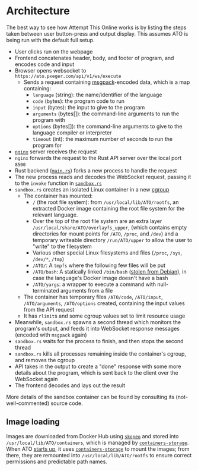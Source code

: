 # Architecture
The best way to see how Attempt This Online works is by listing the steps taken between user button-press and output
display. This assumes ATO is being run with the default full setup.

- User clicks run on the webpage
- Frontend concatenates header, body, and footer of program, and encodes code and input
- Browser opens websocket to `https://ato.pxeger.com/api/v1/ws/execute`
    - Sends a request containing [msgpack](https://msgpack.org)-encoded data, which is a map containing:
        - `language` (string): the name/identifier of the language
        - `code` (bytes): the program code to run
        - `input` (bytes): the input to give to the program
        - `arguments` (bytes[]): the command-line arguments to run the program with
        - `options` (bytes[]): the command-line arguments to give to the language compiler or interpreter
        - `timeout` (int): the maximum number of seconds to run the program for
- [`nginx`](https://en.wikipedia.org/wiki/Nginx) server receives the request
- `nginx` forwards the request to the Rust API server over the local port `8500`
- Rust backend ([`main.rs`]) forks a new process to handle the request
- The new process reads and decodes the WebSocket request, passing it to the `invoke` function in [`sandbox.rs`]
- `sandbox.rs` creates an isolated Linux container in a new [cgroup](https://docs.kernel.org/admin-guide/cgroup-v2.html)
    - The container has mounted:
         - `/` (the root file system): from `/usr/local/lib/ATO/rootfs`, an extracted Docker image containing the root
         file system for the relevant language.
         - Over the top of the root file system are an extra layer `/usr/local/share/ATO/overlayfs_upper`,
            (which contains empty directories for mount points for `/ATO`, `/proc`, and `/dev`)
            and a temporary writeable directory `/run/ATO/upper` to allow the user to "write" to the filesystem
         - Various other special Linux filesystems and files (`/proc`, `/sys`, `/dev/*`, `/tmp`)
         - `/ATO/`: A `tmpfs` where the following few files will be put
         - `/ATO/bash`: A statically linked `/bin/bash` ([stolen from Debian](https://packages.debian.org/unstable/amd64/bash-static/download)),
         in case the language's Docker image doesn't have a bash
         - `/ATO/yargs`: a wrapper to execute a command with null-terminated arguments from a file
    - The container has temporary files `/ATO/code`, `/ATO/input`, `/ATO/arguments`, `/ATO/options` created, containing
      the input values from the API request
    - It has `rlimit`s and some cgroup values set to limit resource usage
- Meanwhile, `sandbox.rs` spawns a second thread which monitors the program's output, and feeds it into WebSocket
  response messages (encoded with `msgpack` again)
- `sandbox.rs` waits for the process to finish, and then stops the second thread
- `sandbox.rs` kills all processes remaining inside the container's cgroup, and removes the cgroup
- API takes in the output to create a "done" response with some more details about the program, which is sent back to
  the client over the WebSocket again
- The frontend decodes and lays out the result

More details of the sandbox container can be found by consulting its (not-well-commented) source code.

[`main.rs`]: ../src/main.rs
[`sandbox.rs`]: ../src/sandbox.rs

## Image loading
Images are downloaded from Docker Hub using [`skopeo`] and stored into `/usr/local/lib/ATO/containers`, which is managed
by [`containers-storage`]. When ATO [starts up][startup], it uses [`containers-storage`] to mount the images;
from there, they are remounted into `/usr/local/lib/ATO/rootfs` to ensure correct permissions and predictable path names.

[startup]: ../setup/ATO
[`skopeo`]: https://github.com/containers/skopeo
[`containers-storage`]: https://github.com/containers/storage

